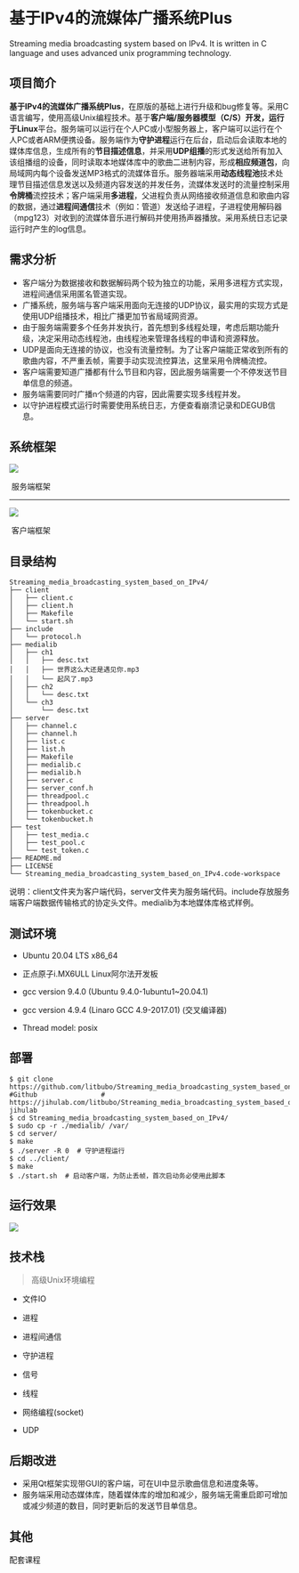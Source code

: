 # 基于IPv4的流媒体广播系统Plus

Streaming media broadcasting system based on IPv4. It is written in C language and uses advanced unix programming technology.



## 项目简介

**基于IPv4的流媒体广播系统Plus**，在原版的基础上进行升级和bug修复等。采用C语言编写，使用高级Unix编程技术。基于**客户端/服务器模型（C/S）**开发，运行于**Linux**平台。服务端可以运行在个人PC或小型服务器上，客户端可以运行在个人PC或者ARM便携设备。服务端作为**守护进程**运行在后台，启动后会读取本地的媒体库信息，生成所有的**节目描述信息**，并采用**UDP组播**的形式发送给所有加入该组播组的设备，同时读取本地媒体库中的歌曲二进制内容，形成**相应频道包**，向局域网内每个设备发送MP3格式的流媒体音乐。服务器端采用**动态线程池**技术处理节目描述信息发送以及频道内容发送的并发任务，流媒体发送时的流量控制采用**令牌桶**流控技术；客户端采用**多进程**，父进程负责从网络接收频道信息和歌曲内容的数据，通过**进程间通信**技术（例如：管道）发送给子进程，子进程使用解码器（mpg123）对收到的流媒体音乐进行解码并使用扬声器播放。采用系统日志记录运行时产生的log信息。



## 需求分析

- 客户端分为数据接收和数据解码两个较为独立的功能，采用多进程方式实现，进程间通信采用匿名管道实现。
- 广播系统，服务端与客户端采用面向无连接的UDP协议，最实用的实现方式是使用UDP组播技术，相比广播更加节省局域网资源。
- 由于服务端需要多个任务并发执行，首先想到多线程处理，考虑后期功能升级，决定采用动态线程池，由线程池来管理各线程的申请和资源释放。
- UDP是面向无连接的协议，也没有流量控制。为了让客户端能正常收到所有的歌曲内容，不严重丢帧，需要手动实现流控算法，这里采用令牌桶流控。
- 客户端需要知道广播都有什么节目和内容，因此服务端需要一个不停发送节目单信息的频道。
- 服务端需要同时广播n个频道的内容，因此需要实现多线程并发。
- 以守护进程模式运行时需要使用系统日志，方便查看崩溃记录和DEGUB信息。



## 系统框架

![](#mdimage/服务端框架.png)

​																										服务端框架

------

![](#mdimage/客户端框架.jpg)

​																											客户端框架



## 目录结构

```
Streaming_media_broadcasting_system_based_on_IPv4/
├── client
│   ├── client.c
│   ├── client.h
│   ├── Makefile
│   └── start.sh
├── include
│   └── protocol.h
├── medialib
│   ├── ch1
│   │   ├── desc.txt
│   │   ├── 世界这么大还是遇见你.mp3
│   │   └── 起风了.mp3
│   ├── ch2
│   │   └── desc.txt
│   └── ch3
│       └── desc.txt
├── server
│   ├── channel.c
│   ├── channel.h
│   ├── list.c
│   ├── list.h
│   ├── Makefile
│   ├── medialib.c
│   ├── medialib.h
│   ├── server.c
│   ├── server_conf.h
│   ├── threadpool.c
│   ├── threadpool.h
│   ├── tokenbucket.c
│   └── tokenbucket.h
├── test
│   ├── test_media.c
│   ├── test_pool.c
│   └── test_token.c
├── README.md
├── LICENSE
└── Streaming_media_broadcasting_system_based_on_IPv4.code-workspace
```

说明：client文件夹为客户端代码，server文件夹为服务端代码。include存放服务端客户端数据传输格式的协定头文件。medialib为本地媒体库格式样例。



## 测试环境

- Ubuntu 20.04 LTS x86_64

- 正点原子i.MX6ULL Linux阿尔法开发板

- gcc version 9.4.0 (Ubuntu 9.4.0-1ubuntu1~20.04.1) 

- gcc version 4.9.4 (Linaro GCC 4.9-2017.01)      (交叉编译器)

- Thread model: posix




## 部署

```shell
$ git clone https://github.com/litbubo/Streaming_media_broadcasting_system_based_on_IPv4.git	#Github		           # https://jihulab.com/litbubo/Streaming_media_broadcasting_system_based_on_IPv4.git   jihulab
$ cd Streaming_media_broadcasting_system_based_on_IPv4/
$ sudo cp -r ./medialib/ /var/
$ cd server/
$ make
$ ./server -R 0  # 守护进程运行
$ cd ../client/
$ make
$ ./start.sh  # 启动客户端，为防止丢帧，首次启动务必使用此脚本
```



## 运行效果

![](#mdimage/运行截图.png)



## 技术栈

> 高级Unix环境编程

- 文件IO

- 进程

- 进程间通信

- 守护进程

- 信号

- 线程

- 网络编程(socket)

- UDP




## 后期改进

- 采用Qt框架实现带GUI的客户端，可在UI中显示歌曲信息和进度条等。
- 服务端采用动态媒体库，随着媒体库的增加和减少，服务端无需重启即可增加或减少频道的数目，同时更新后的发送节目单信息。



## 其他

配套课程

[史上最强最细腻的linux嵌入式C语言学习教程【李慧芹老师】]: https://www.bilibili.com/video/BV18p4y167Md

